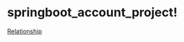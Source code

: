 # springboot_account_project!
[Relationship](https://user-images.githubusercontent.com/72139693/217963608-d3d52e46-fc7a-4b8a-9e1f-9cd9e05f46f8.jpeg)
